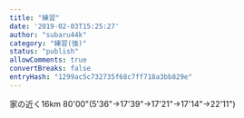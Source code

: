 ```yaml
---
title: "練習"
date: '2019-02-03T15:25:27'
author: "subaru44k"
category: "練習(強)"
status: "publish"
allowComments: true
convertBreaks: false
entryHash: "1299ac5c732735f68c7ff718a3bb829e"
---
```

家の近く16km
80'00"(5'36"→17'39"→17'21"→17'14"→22'11")
